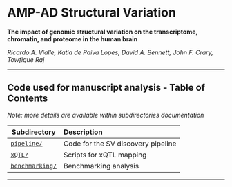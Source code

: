 # AMP-AD Structural Variation

**The impact of genomic structural variation on the transcriptome, chromatin, and proteome in the human brain**

*Ricardo A. Vialle, Katia de Paiva Lopes, David A. Bennett, John F. Crary, Towfique Raj*

------

## Code used for manuscript analysis - Table of Contents

_Note: more details are available within subdirectories documentation_

| Subdirectory | Description |
| --- | :--- |
| [`pipeline/`](https://github.com/RajLabMSSM/AMP_AD_StructuralVariation/tree/main/analysis/pipeline/) | Code for the SV discovery pipeline |
| [`xQTL/`](https://github.com/RajLabMSSM/AMP_AD_StructuralVariation/tree/main/analysis/pipeline/) | Scripts for xQTL mapping |
| [`benchmarking/`](https://github.com/RajLabMSSM/AMP_AD_StructuralVariation/tree/main/analysis/benchmarking/) | Benchmarking analysis |

------

